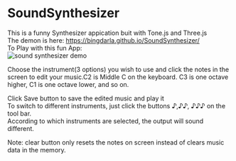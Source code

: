 # SoundSynthesizer

This is a funny Synthesizer appication buit with Tone.js and Three.js <br>
The demon is here: https://bingdarla.github.io/SoundSynthesizer/<br>
To Play with this fun App:<br>
<img src="https://res.cloudinary.com/dc5fpkcwj/image/upload/v1518659632/sound_demo_fjuhto.gif" alt="sound synthesizer demo" style="max-width:100%;">

Choose the instrument(3 options) you wish to use and click the notes in the screen to edit your music.C2 is Middle C on the keyboard. C3 is one octave higher, C1 is one octave lower, and so on.<br>
     
Click Save button to save the edited music and play it<br>
To switch to different instruments, just click the  buttons ♪,♪♪, ♪♪♪ on the tool bar.<br>
According to which instruments are selected, the output will sound different. <br>

Note: clear button only resets the notes on screen instead of clears music data in the memory.
